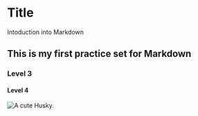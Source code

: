 # Title
Intoduction into Markdown 
## This is my first practice set for Markdown
### Level 3
#### Level 4

![A cute Husky.](https://niusteam.niu.edu/wp-content/uploads/2023/06/missionIII.jpg)
